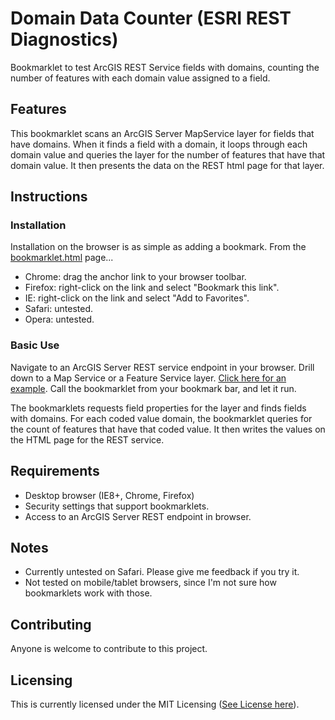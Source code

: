 # Domain Data Counter (ESRI REST Diagnostics) 

Bookmarklet to test ArcGIS REST Service fields with domains, counting the number of features with each domain value assigned to a field.

## Features

This bookmarklet scans an ArcGIS Server MapService layer for fields that have domains. When it finds a field with a domain, it loops through each domain value and queries the layer for the number of features that have that domain value. It then presents the data on the REST html page for that layer.

## Instructions

### Installation

Installation on the browser is as simple as adding a bookmark. From the [bookmarklet.html](https://github.com/raykendo/ESRI_REST_Diagnostics/blob/master/bookmarklets.html) page... 

- Chrome: drag the anchor link to your browser toolbar.
- Firefox: right-click on the link and select "Bookmark this link".
- IE: right-click on the link and select "Add to Favorites".
- Safari: untested.
- Opera: untested.

### Basic Use

Navigate to an ArcGIS Server REST service endpoint in your browser. Drill down to a Map Service or a Feature Service layer. [Click here for an example](http://sampleserver6.arcgisonline.com/arcgis/rest/services/DamageAssessment/MapServer/0). Call the bookmarklet from your bookmark bar, and let it run.

The bookmarklets requests field properties for the layer and finds fields with domains. For each coded value domain, the bookmarklet queries for the count of features that have that coded value. It then writes the values on the HTML page for the REST service.

## Requirements

- Desktop browser (IE8+, Chrome, Firefox)
- Security settings that support bookmarklets.
- Access to an ArcGIS Server REST endpoint in browser.

## Notes

- Currently untested on Safari. Please give me feedback if you try it.
- Not tested on mobile/tablet browsers, since I'm not sure how bookmarklets work with those. 

## Contributing

Anyone is welcome to contribute to this project.

## Licensing

This is currently licensed under the MIT Licensing ([See License here](https://github.com/raykendo/ESRI_REST_Diagnostics/blob/master/LICENSE)).
